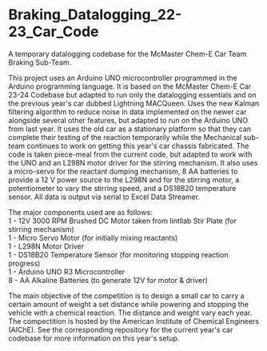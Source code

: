 # Braking_Datalogging_22-23_Car_Code
A temporary datalogging codebase for the McMaster Chem-E Car Team Braking Sub-Team.

This project uses an Arduino UNO microcontroller programmed in the Arduino programming language. It is based on the McMaster Chem-E Car 23-24 Codebase but adapted to run only the datalogging essentials and on the previous year's car dubbed Lightning MACQueen. Uses the new Kalman filtering algorithm to reduce noise in data implemented on the newer car alongside several other features, but adapted to run on the Arduino UNO from last year. It uses the old car as a stationary platform so that they can complete their testing of the reaction temporarily while the Mechanical sub-team continues to work on getting this year's car chassis fabricated. The code is taken piece-meal from the current code, but adapted to work with the UNO and an L298N motor driver for the stirring mechanism. It also uses a micro-servo for the reactant dumping mechanism, 8 AA batteries to provide a 12 V power source to the L298N and for the stirring motor, a potentiometer to vary the stirring speed, and a DS18B20 temperature sensor. All data is output via serial to Excel Data Streamer.

The major components used are as follows:<br />
1 - 12V 3000 RPM Brushed DC Motor taken from Iintllab Stir Plate (for stirring mechanism)<br />
1 - Micro Servo Motor (for initially mixing reactants)<br />
1 - L298N Motor Driver<br />
1 - DS18B20 Temperature Sensor (for monitoring stopping reaction progress)<br />
1 - Arduino UNO R3 Microcontroller<br />
8 - AA Alkaline Batteries (to generate 12V for motor & driver)<br />

The main objective of the competition is to design a small car to carry a certain amount of weight a set distance while powering and stopping the vehicle with a chemical reaction. The distance and weight vary each year. The compectition is hosted by the American Institute of Chemical Engineers (AIChE). See the corresponding repository for the current year's car codebase for more information on this year's setup.
